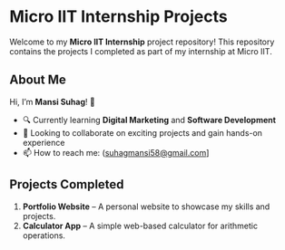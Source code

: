 # Micro IIT Internship Projects

Welcome to my **Micro IIT Internship** project repository! This repository contains the projects I completed as part of my internship at Micro IIT.

## About Me
Hi, I’m **Mansi Suhag**! 👋  
- 🔍 Currently learning **Digital Marketing** and **Software Development**  
- 🤝 Looking to collaborate on exciting projects and gain hands-on experience  
- 📫 How to reach me: (suhagmansi58@gmail.com]  

## Projects Completed
1. **Portfolio Website** – A personal website to showcase my skills and projects.  
2. **Calculator App** – A simple web-based calculator for arithmetic operations.  

